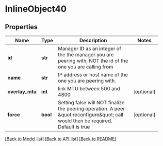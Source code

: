 # InlineObject40

## Properties
Name | Type | Description | Notes
------------ | ------------- | ------------- | -------------
**id** | **str** | Manager ID as an integer of the the manager you are peering with,  NOT the id of the one you are calling from  | 
**name** | **str** | IP address or host name of the one you are peering with. | 
**overlay_mtu** | **int** | link MTU between 500 and 4800 | [optional] 
**force** | **bool** | Setting false will NOT finalize the peering operation.  A peer \&quot;reconfigure\&quot; call would then be required. Default is true  | [optional] 

[[Back to Model list]](../README.md#documentation-for-models) [[Back to API list]](../README.md#documentation-for-api-endpoints) [[Back to README]](../README.md)


